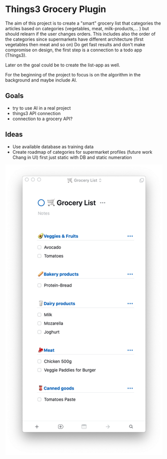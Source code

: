 # Things3 Grocery Plugin

The aim of this project is to create a "smart" grocery list that categories the articles based on categories (vegetables, meat, milk-products,... ) but should relearn if the user changes orders. This includes also the order of the categories since supermarkets have different architecture (first vegetables then meat and so on)
Do get fast results and don't make compromise on design, the first step is a connection to a todo app (Things3).


Later on the goal could be to create the list-app as well.

For the beginning of the project to focus is on the algorithm in the background and maybe include AI.


## Goals
- try to use AI in a real project
- things3 API connection
- connection to a grocery API?


## Ideas

- Use available database as training data 
- Create roadmap of categories for supermarket profiles (future work Chang in UI) first just static with DB and static numeration

![](resources/concept_idea.png)

